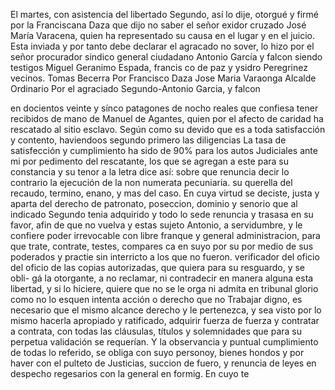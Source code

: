 El martes, con asistencia del libertado Segundo, así lo dije, otorgué y firmé por la Franciscana Daza que dijo no saber el señor exidor cruzado José María Varacena, quien ha representado su causa en el lugar y en el juicio.
Esta inviada y por tanto debe declarar el agracado no sover, lo hizo por el señor procurador sindico general ciudadano Antonio García y falcon siendo testigos Miguel Geranimo Espada, francis co de paz y ysidro Peregrinez vecinos.
Tomas Becerra
Por Francisco Daza
Jose Maria Varaonga
Alcalde Ordinario
Por el agraciado
Segundo-Antonio Garcia, y falcon

en docientos veinte y sínco patagones de nocho reales que confiesa tener recibidos de mano de Manuel de Agantes, quien por el afecto de caridad ha rescatado al sitio esclavo. Según como su devido que es a toda satisfacción y contento, haviendoos segundo primero las diligencias
La tasa de satisfección y cumplimiento ha sido de 90% para los autos Judiciales ante mi por pedimento del rescatante, los que se agregan a este para su constancia y su tenor a la letra dice así: sobre que renuncia decir lo contrario la ejecución de la non numerata pecuniaria.
su querella del recaudo, termino, enano, y mas del caso. En cuya virtud se deciste, justa y aparta del derecho de patronato, poseccion, dominio y senorio que al indicado Segundo tenia adquirido y todo lo sede renuncia y trasasa en su favor, afin de que no vuelva y estas sujeto
Antonio, a servidumbre, y le confiere poder irrevocable con libre franque y general administracion, para que trate, contrate, testes, compares ca en suyo por su por medio de sus poderados y practie sin interricto a los que no fueron.
verificador del oficio del oficio
de las copias autorizadas, que quiera para su resguardo, y se obli- gá la otorgante, a no reclamar, ni contradecir en manera alguna esta libertad, y si lo hiciere, quiere que no se le orga ni admita en tribunal glorio como no lo esquen intenta acción o derecho que no
Trabajar digno, es necesario que el mismo alcance derecho y le pertenezca, y sea visto por lo mismo hacerla apropiado y ratificado, adquirir fuerza de fuerza y contratar a contrata, con todas las cláusulas, títulos y solemnidades que para su perpetua
validación se requerían. Y la observancia y puntual cumplimiento de todas lo referido, se obliga con suyo personoy, bienes hondos y por haver con el pulteto de Justicias, succion de fuero, y renuncia de leyes en despecho regesarios con la general en formig. En cuyo te